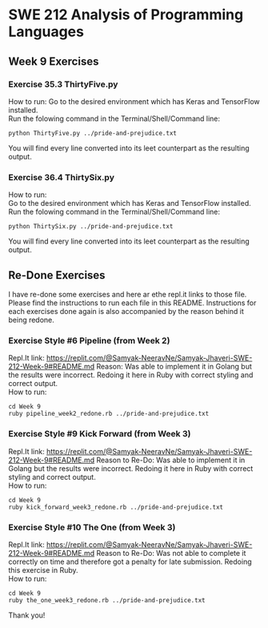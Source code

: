 # SWE 212 Analysis of Programming Languages
## Week 9 Exercises

### Exercise 35.3 ThirtyFive.py
How to run:
Go to the desired environment which has Keras and TensorFlow installed. <br>
Run the folowing command in the Terminal/Shell/Command line:

    python ThirtyFive.py ../pride-and-prejudice.txt

You will find every line converted into its leet counterpart as the resulting output. 

### Exercise 36.4 ThirtySix.py
How to run:<br>
Go to the desired environment which has Keras and TensorFlow installed. <br>
Run the folowing command in the Terminal/Shell/Command line:

    python ThirtySix.py ../pride-and-prejudice.txt

You will find every line converted into its leet counterpart as the resulting output. 


## Re-Done Exercises
I have re-done some exercises and here ar ethe repl.it links to those file. Please find the instructions to run each file in this README. Instructions for each exercises done again is also accompanied by the reason behind it being redone. 

### Exercise Style #6 Pipeline (from Week 2)
Repl.It link: https://replit.com/@Samyak-NeeravNe/Samyak-Jhaveri-SWE-212-Week-9#README.md
Reason: Was able to implement it in Golang but the results were incorrect. Redoing it here in Ruby with correct styling and correct output. <br>
How to run:

    cd Week 9
    ruby pipeline_week2_redone.rb ../pride-and-prejudice.txt

    
### Exercise Style #9 Kick Forward (from Week 3)
Repl.It link: https://replit.com/@Samyak-NeeravNe/Samyak-Jhaveri-SWE-212-Week-9#README.md
Reason to Re-Do: Was able to implement it in Golang but the results were incorrect. Redoing it here in Ruby with correct styling and correct output. <br>
How to run:

    cd Week 9
    ruby kick_forward_week3_redone.rb ../pride-and-prejudice.txt


### Exercise Style #10 The One (from Week 3)
Repl.It link: https://replit.com/@Samyak-NeeravNe/Samyak-Jhaveri-SWE-212-Week-9#README.md
Reason to Re-Do: Was not able to complete it correctly on time and therefore got a penalty for late submission. Redoing this exercise in Ruby. <br>
How to run:

    cd Week 9
    ruby the_one_week3_redone.rb ../pride-and-prejudice.txt


Thank you!